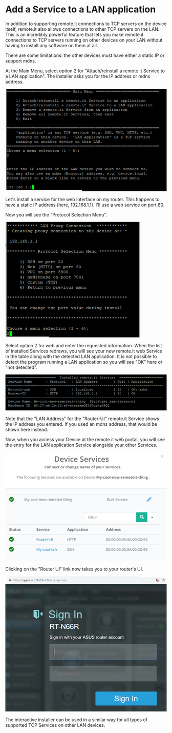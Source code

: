 # Add a Service to a LAN application

In addition to supporting remote.it connections to TCP servers on the device itself, remote.it also allows connections to other TCP servers on the LAN.  This is an incredibly powerful feature that lets you make remote.it connections to TCP servers running on other devices on your LAN without having to install any software on them at all.  

There are some limitations: the other devices must have either a static IP or support mdns.

At the Main Menu, select option 2 for "Attach/reinstall a remote.it Service to a LAN application".  The installer asks you for the IP address or mdns address.

![](../../.gitbook/assets/image%20%286%29.png)

Let's install a service for the web interface on my router.   This happens to have a static IP address \(here, 192.168.1.1\).  I'll use a web service on port 80.

Now you will see the "Protocol Selection Menu".

![](../../.gitbook/assets/image%20%2829%29.png)

Select option 2 for web and enter the requested information.  When the list of installed Services redraws, you will see your new remote.it web Service in the table along with the detected LAN application.  It is not possible to detect the program running a LAN application so you will see "OK" here or "not detected".

![](../../.gitbook/assets/image%20%2823%29.png)

Note that the "LAN Address" for the "Router-UI" remote.it Service shows the IP address you entered.  If you used an mdns address, that would be shown here instead.

Now, when you access your Device at the remote.it web portal, you will see the entry for the LAN application Service alongside your other Services.

![](../../.gitbook/assets/image%20%2818%29.png)

Clicking on the "Router UI" link now takes you to your router's UI.

![](../../.gitbook/assets/image%20%2863%29.png)

The interactive installer can be used in a similar way for all types of supported TCP Services on other LAN devices.

